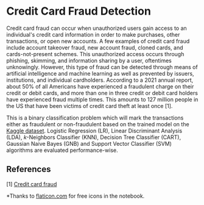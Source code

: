 # Credit Card Fraud Detection 

Credit card fraud can occur when unauthorized users gain access to an individual's credit card information in order to make purchases, other transactions, or open new accounts. A few examples of credit card fraud include account takeover fraud, new account fraud, cloned cards, and cards-not-present schemes. This unauthorized access occurs through phishing, skimming, and information sharing by a user, oftentimes unknowingly. However, this type of fraud can be detected through means of artificial intelligence and machine learning as well as prevented by issuers, institutions, and individual cardholders. According to a 2021 annual report, about 50% of all Americans have experienced a fraudulent charge on their credit or debit cards, and more than one in three credit or debit card holders have experienced fraud multiple times. This amounts to 127 million people in the US that have been victims of credit card theft at least once [1].

This is a binary classification problem which will mark the transactions either as fraudulent or non-fraudulent based on the trained model on the [Kaggle dataset](https://www.kaggle.com/datasets/yashpaloswal/fraud-detection-credit-card). Logistic Regression (LR), Linear Discriminant Analysis (LDA), $k$-Neighbors Classifier (KNN), Decision Tree Classifier (CART), Gaussian Naive Bayes (GNB) and Support Vector Classifier (SVM) algorithms are evaluated performance-wise.


## References

[1] [Credit card fraud](https://en.wikipedia.org/wiki/Credit_card_fraud)


*Thanks to [flaticon.com](https://www.flaticon.com/) for free icons in the notebook.
